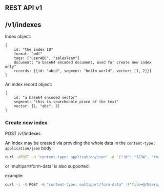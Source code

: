 ## REST API v1

## /v1/indexes
Index object:
```
{
    id: "the index ID"
    format: "pdf"
    tags: ["userABC", "salesTeam"]
    document: "a base64 encoded document, used for create new index only" 
    records: [{id: "abcd", segment: "hello world", vector: [1, 2]}]
}
```

An index record object:
```
{
    id: "a base64 encoded vector"
    segment: "this is searcheable piece of the text"
    vector: [1, "abc", 3]
}
```

### Create new index 
POST /v1/indexes

An index may be created via providing the whole data in the `content-type: application/json` body:
```bash
curl -XPOST -H "content-type: application/json" -d '{"id": "1234", "format": "pdf"}' http://localhost:8080/v1/indexes
```

or 'multipart/form-data' is also supported:

example:
```bash
curl -i -X POST -H "content-type: multipart/form-data" -F"file=@/Users/user/Downloads/fr_9782_size1024.jpg" -F "meta={\"id\": \"1234\", \"format\": \"jpg\"};type=application/json" http://localhost:8080/v1/indexes
```
